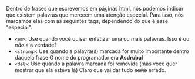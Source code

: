 Dentro de frases que escrevemos em páginas html, nós podemos indicar que 
existem palavras que merecem uma atenção especial. Para isso, nós 
marcamos elas com as seguintes tags, dependendo do que é esse "especial":

- `<em>`: Use quando você quiser enfatizar uma ou mais palavras. 
        Isso é ou <em>não é</em> a verdade?
- `<strong>`: Use quando a palavra(s) marcada for muito importante dentro 
daquela frase
        O nome do programador era <strong>Asdrubal</strong>
- `<del>`: Use quando a palavra marcada foi removida (mas você quer mostrar
que ela esteve lá)
        Claro que vai dar tudo <del>certo</del> errado.
